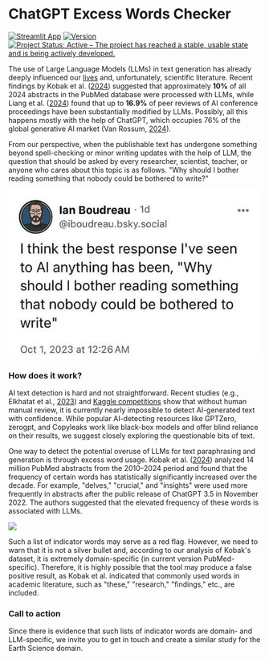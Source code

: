 # ChatGPT Excess Words Checker

[![Streamlit App](https://static.streamlit.io/badges/streamlit_badge_black_white.svg)](https://detect-chatgpt.streamlit.app)
[![Version](https://img.shields.io/badge/version-0.1.0-green)](https://github.com/atsyplenkov/chatgpt-excess-words)
[![Project Status: Active – The project has reached a stable, usable state and is being actively developed.](https://www.repostatus.org/badges/latest/active.svg)](https://www.repostatus.org/#active)

The use of Large Language Models (LLMs) in text generation has already deeply influenced our [lives](https://time.com/7026050/chatgpt-quit-teaching-ai-essay/) and, unfortunately, scientific literature. Recent findings by Kobak et al. ([2024](https://arxiv.org/abs/2406.07016v2)) suggested that approximately **10%** of all 2024 abstracts in the PubMed database were processed with LLMs, while Liang et al. ([2024](https://arxiv.org/abs/2403.07183)) found that up to **16.9%** of peer reviews of AI conference proceedings have been substantially modified by LLMs. Possibly, all this happens mostly with the help of ChatGPT, which occupies 76% of the global generative AI market (Van Rossum, [2024](https://www.flexos.work/learn/generative-ai-top-150)).

From our perspective, when the publishable text has undergone something beyond spell-checking or minor writing updates with the help of LLM, the question that should be asked by every researcher, scientist, teacher, or anyone who cares about this topic is as follows. "Why should I bother reading something that nobody could be bothered to write?"

<img src="man/figures/why-should-i-read.jpg" height="50%" style="display: block; margin: auto;" />

### How does it work?
AI text detection is hard and not straightforward. Recent studies (e.g., Elkhatat et al., [2023](https://edintegrity.biomedcentral.com/articles/10.1007/s40979-023-00140-5)) and [Kaggle competitions](https://yorko.github.io/2022/detecting-generated-content/) show that without human manual review, it is currently nearly impossible to detect AI-generated text with confidence. While popular AI-detecting resources like GPTZero, zerogpt, and Copyleaks work like black-box models and offer blind reliance on their results, we suggest closely exploring the questionable bits of text.

One way to detect the potential overuse of LLMs for text paraphrasing and generation is through excess word usage. Kobak et al. ([2024](https://arxiv.org/abs/2406.07016v2)) analyzed 14 million PubMed abstracts from the 2010–2024 period and found that the frequency of certain words has statistically significantly increased over the decade. For example, "delves," "crucial," and "insights" were used more frequently in abstracts after the public release of ChatGPT 3.5 in November 2022. The authors suggested that the elevated frequency of these words is associated with LLMs.

<img src="https://arxiv.org/html/2406.07016v2/x1.png" height="50%" style="display: block; margin: auto;" />

Such a list of indicator words may serve as a red flag. However, we need to warn that it is not a silver bullet and, according to our analysis of Kobak's dataset, it is extremely domain-specific (in current version PubMed-specific). Therefore, it is highly possible that the tool may produce a false positive result, as Kobak et al. indicated that commonly used words in academic literature, such as "these," "research," "findings," etc., are included.

### Call to action
Since there is evidence that such lists of indicator words are domain- and LLM-specific, we invite you to get in touch and create a similar study for the Earth Science domain.